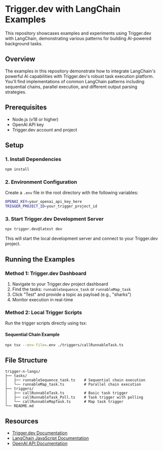 # Trigger.dev with LangChain Examples

This repository showcases examples and experiments using Trigger.dev with LangChain, demonstrating various patterns for building AI-powered background tasks.

## Overview

The examples in this repository demonstrate how to integrate LangChain's powerful AI capabilities with Trigger.dev's robust task execution platform. You'll find implementations of common LangChain patterns including sequential chains, parallel execution, and different output parsing strategies.

## Prerequisites

- Node.js (v18 or higher)
- OpenAI API key
- Trigger.dev account and project

## Setup

### 1. Install Dependencies

```bash
npm install
```

### 2. Environment Configuration

Create a `.env` file in the root directory with the following variables:

```bash
OPENAI_KEY=your_openai_api_key_here
TRIGGER_PROJECT_ID=your_trigger_project_id
```

### 3. Start Trigger.dev Development Server

```bash
npx trigger.dev@latest dev
```

This will start the local development server and connect to your Trigger.dev project.

## Running the Examples

### Method 1: Trigger.dev Dashboard

1. Navigate to your Trigger.dev project dashboard
2. Find the tasks: `runnableSequence_task` or `runnableMap_task`
3. Click "Test" and provide a topic as payload (e.g., "sharks")
4. Monitor execution in real-time

### Method 2: Local Trigger Scripts

Run the trigger scripts directly using tsx:

#### Sequential Chain Example
```bash
npx tsx --env-file=.env ./triggers/callRunnableTask.ts
```

## File Structure

```
trigger-n-langs/
├── tasks/
│   ├── runnableSequence_task.ts    # Sequential chain execution
│   └── runnableMap_task.ts         # Parallel chain execution
├── triggers/
│   ├── callRunnableTask.ts         # Basic task trigger
│   ├── callRunnableTask_Poll.ts    # Task trigger with polling
│   └── callRunnableMapTask.ts      # Map task trigger
└── README.md
```

## Resources

- [Trigger.dev Documentation](https://trigger.dev/docs)
- [LangChain JavaScript Documentation](https://js.langchain.com/)
- [OpenAI API Documentation](https://platform.openai.com/docs)

